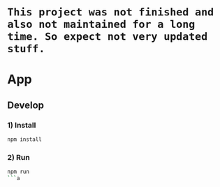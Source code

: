 # `This project was not finished and also not maintained for a long time. So expect not very updated stuff.`


# App



## Develop


### 1) Install

```bash
npm install
```

### 2) Run

```bash
npm run
```a
